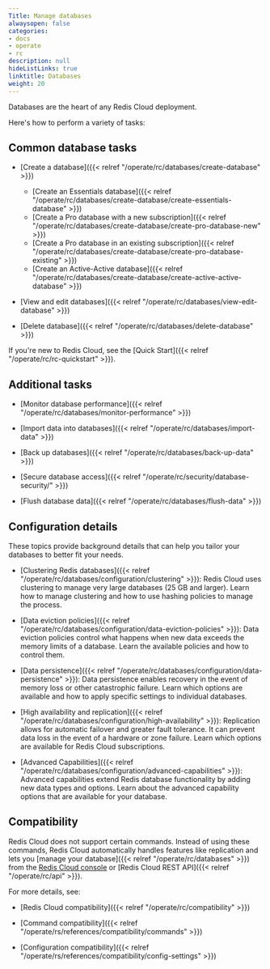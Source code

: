 ```yaml
---
Title: Manage databases
alwaysopen: false
categories:
- docs
- operate
- rc
description: null
hideListLinks: true
linktitle: Databases
weight: 20
---
```


Databases are the heart of any Redis Cloud deployment.  

Here's how to perform a variety of tasks:

## Common database tasks

- [Create a database]({{< relref "/operate/rc/databases/create-database" >}})

    - [Create an Essentials database]({{< relref "/operate/rc/databases/create-database/create-essentials-database" >}})
    - [Create a Pro database with a new subscription]({{< relref "/operate/rc/databases/create-database/create-pro-database-new" >}})
    - [Create a Pro database in an existing subscription]({{< relref "/operate/rc/databases/create-database/create-pro-database-existing" >}})
    - [Create an Active-Active database]({{< relref "/operate/rc/databases/create-database/create-active-active-database" >}})

- [View and edit databases]({{< relref "/operate/rc/databases/view-edit-database" >}})

- [Delete database]({{< relref "/operate/rc/databases/delete-database" >}})

If you're new to Redis Cloud, see the [Quick Start]({{< relref "/operate/rc/rc-quickstart" >}}).

## Additional tasks

- [Monitor database performance]({{< relref "/operate/rc/databases/monitor-performance" >}}) 

- [Import data into databases]({{< relref "/operate/rc/databases/import-data" >}}) 

- [Back up databases]({{< relref "/operate/rc/databases/back-up-data" >}})

- [Secure database access]({{< relref "/operate/rc/security/database-security/" >}})

- [Flush database data]({{< relref "/operate/rc/databases/flush-data" >}})

## Configuration details

These topics provide background details that can help you tailor your databases to better fit your needs.

- [Clustering Redis databases]({{< relref "/operate/rc/databases/configuration/clustering" >}}): Redis Cloud uses clustering to manage very large databases (25 GB and larger). Learn how to manage clustering and how to use hashing policies to manage the process.

- [Data eviction policies]({{< relref "/operate/rc/databases/configuration/data-eviction-policies" >}}): Data eviction policies control what happens when new data exceeds the memory limits of a database. Learn the available policies and how to control them.

- [Data persistence]({{< relref "/operate/rc/databases/configuration/data-persistence" >}}): Data persistence enables recovery in the event of memory loss or other catastrophic failure. Learn which options are available and how to apply specific settings to individual databases.

- [High availability and replication]({{< relref "/operate/rc/databases/configuration/high-availability" >}}): Replication allows for automatic failover and greater fault tolerance. It can prevent data loss in the event of a hardware or zone failure.  Learn which options are available for Redis Cloud subscriptions.

- [Advanced Capabilities]({{< relref "/operate/rc/databases/configuration/advanced-capabilities" >}}): Advanced capabilities extend Redis database functionality by adding new data types and options. Learn about the advanced capability options that are available for your database.

## Compatibility

Redis Cloud does not support certain commands. Instead of using these commands, Redis Cloud automatically handles features like replication and lets you [manage your database]({{< relref "/operate/rc/databases" >}}) from the [Redis Cloud console](https://cloud.redis.io/) or [Redis Cloud REST API]({{< relref "/operate/rc/api" >}}).

For more details, see:

- [Redis Cloud compatibility]({{< relref "/operate/rc/compatibility" >}})

- [Command compatibility]({{< relref "/operate/rs/references/compatibility/commands" >}})

- [Configuration compatibility]({{< relref "/operate/rs/references/compatibility/config-settings" >}})
